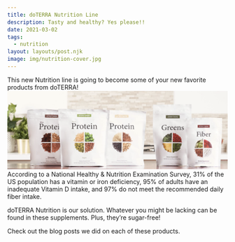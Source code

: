 ```yaml
---
title: doTERRA Nutrition Line
description: Tasty and healthy? Yes please!!
date: 2021-03-02
tags:
  - nutrition
layout: layouts/post.njk
image: img/nutrition-cover.jpg
---
```


This new Nutrition line is going to become some of your new favorite products from doTERRA!
<img src="/img/nutrition.png" alt="doTerra nutritional supplements" >
According to a National Healthy & Nutrition Examination Survey, 31% of the US population has a vitamin or iron deficiency, 95% of adults have an inadequate Vitamin D intake, and 97% do not meet the recommended daily fiber intake.

doTERRA Nutrition is our solution. Whatever you might be lacking can be found in these supplements. Plus, they’re sugar-free!

Check out the blog posts we did on each of these products.
